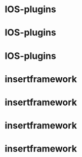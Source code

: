 # IOS-plugins
# IOS-plugins
# IOS-plugins
# insertframework
# insertframework
# insertframework
# insertframework
